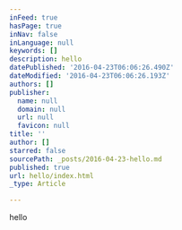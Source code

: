 ```yaml
---
inFeed: true
hasPage: true
inNav: false
inLanguage: null
keywords: []
description: hello
datePublished: '2016-04-23T06:06:26.490Z'
dateModified: '2016-04-23T06:06:26.193Z'
authors: []
publisher:
  name: null
  domain: null
  url: null
  favicon: null
title: ''
author: []
starred: false
sourcePath: _posts/2016-04-23-hello.md
published: true
url: hello/index.html
_type: Article

---
```

hello